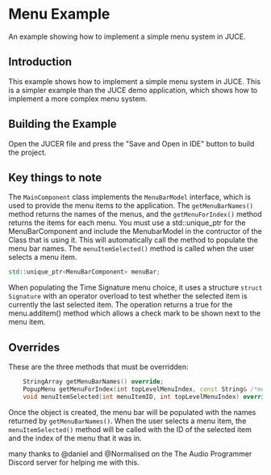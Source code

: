 # Menu Example

An example showing how to implement a simple menu system in JUCE.

## Introduction

This example shows how to implement a simple menu system in JUCE. This is a simpler example than the JUCE demo application, which shows how to implement a more complex menu system.

## Building the Example

Open the JUCER file and press the "Save and Open in IDE" button to build the project.

## Key things to note

The `MainComponent` class implements the `MenuBarModel` interface, which is used to provide the menu items to the application. The `getMenuBarNames()` method returns the names of the menus, and the `getMenuForIndex()` method returns the items for each menu. 
You must use a std::unique_ptr for the MenuBarComponent and include the MenubarModel in the contructor of the Class that is using it. This will automatically call the method to populate the menu bar names. The `menuItemSelected()` method is called when the user selects a menu item.

```cpp
std::unique_ptr<MenuBarComponent> menuBar;
```

When populating the Time Signature menu choice, it uses a structure `struct Signature` with an operator overload to test whether the selected item is currently the last selected item. 
The operation returns a true for the menu.additem() method which allows a check mark to be shown next to the menu item.



## Overrides

These are the three methods that must be overridden:

```cpp
    StringArray getMenuBarNames() override;
    PopupMenu getMenuForIndex(int topLevelMenuIndex, const String& /*menuName*/) override;
    void menuItemSelected(int menuItemID, int topLevelMenuIndex) override;
```

Once the object is created, the menu bar will be populated with the names returned by `getMenuBarNames()`. When the user selects a menu item, the `menuItemSelected()` method will be called with the ID of the selected item and the index of the menu that it was in.

many thanks to @daniel and @Normalised on the The Audio Programmer Discord server for helping me with this.
